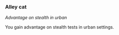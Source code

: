 
### Alley cat

_Advantage on stealth in urban_

You gain advantage on stealth tests in urban settings.
